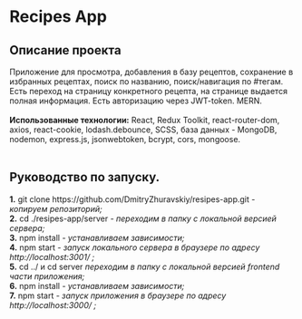 
<h1><b>Recipes App</b></h1>
 
<h2><b>Описание проекта</b></h2>
Приложение для просмотра, добавления в базу рецептов, сохранение в избранных рецептах, поиск по названию, поиск/навигация по #тегам. Есть переход на страницу конкретного рецепта, на странице выдается полная информация. Есть авторизацию через JWT-token. MERN.
<br></br>
<b>Использованные технологии:</b> React, Redux Toolkit, react-router-dom, axios, react-cookie, lodash.debounce, SCSS, база данных - MongoDB, nodemon, express.js, jsonwebtoken, bcrypt, cors, mongoose.
<br /><br />
<h2><b>Руководство по запуску.</b></h2>
<b>1.</b> git clone https://github.com/DmitryZhuravskiy/resipes-app.git <i> - копируем репозиторий;</i><br />
<b>2.</b> cd ./resipes-app/server <i> - переходим в папку с локальной версией сервера;</i><br />
<b>3.</b> npm install <i>- устанавливаем зависимости;</i><br />
<b>4.</b> npm start <i>- запуск локального сервера в браузере по адресу http://localhost:3001/ ;</i><br />
<b>5.</b> cd ../ и cd server <i> переходим в папку с локальной версией frontend части приложения;</i><br />
<b>6.</b> npm install <i>- устанавливаем зависимости;</i><br />
<b>7.</b> npm start <i>- запуск приложения в браузере по адресу http://localhost:3000/ ;</i><br />
<br /><br />
